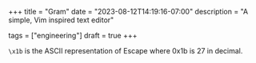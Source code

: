 +++
title = "Gram"
date = "2023-08-12T14:19:16-07:00"
description = "A simple, Vim inspired text editor"

tags = ["engineering"]
draft = true
+++


```\x1b``` is the ASCII representation of Escape where 0x1b is 27 in decimal.
